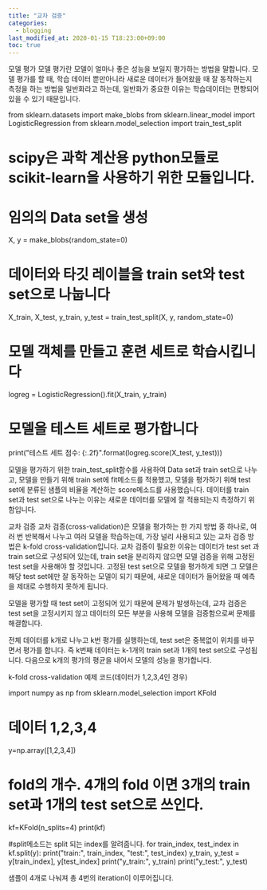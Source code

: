 ```yaml
---
title: "교차 검증"
categories: 
  - blogging
last_modified_at: 2020-01-15 T18:23:00+09:00
toc: true
---
```


모델 평가
모델 평가란 모델이 얼마나 좋은 성능을 보일지 평가하는 방법을 말합니다.
모델 평가를 할 때, 학습 데이터 뿐만아니라 새로운 데이터가 들어왔을 때 잘 동작하는지 측정을 하는 방법을 일반화라고 하는데,
일반화가 중요한 이유는 학습데이터는 편향되어 있을 수 있기 때문입니다.

from sklearn.datasets import make_blobs
from sklearn.linear_model import LogisticRegression
from sklearn.model_selection import train_test_split
# scipy은 과학 계산용 python모듈로 scikit-learn을 사용하기 위한 모듈입니다.

# 임의의 Data set을 생성

X, y = make_blobs(random_state=0)

# 데이터와 타깃 레이블을 train set와 test set으로 나눕니다

X_train, X_test, y_train, y_test = train_test_split(X, y, random_state=0)

# 모델 객체를 만들고 훈련 세트로 학습시킵니다

logreg = LogisticRegression().fit(X_train, y_train)

# 모델을 테스트 세트로 평가합니다

print("테스트 세트 점수: {:.2f}".format(logreg.score(X_test, y_test)))

모델을 평가하기 위한  train_test_split함수를 사용하여 Data set과 train set으로 나누고,
모델을 만들기 위해 train set에 fit메소드를 적용했고,
모델을 평가하기 위해 test set에 분류된 샘플의 비율을 계산하는 score메소드를 사용했습니다.
데이터를 train set과 test set으로 나누는 이유는 
새로운 데이터를 모델에 잘 적용되는지 측정하기 위함입니다.

교차 검증
교차 검증(cross-validation)은 모델을 평가하는 한 가지 방법 중 하나로,
여러 번 반복해서 나누고 여러 모델을 학습하는데,
가장 널리 사용되고 있는 교차 검증 방법은 k-fold cross-validation입니다.
교차 검증이 필요한 이유는 데이터가 test set 과 train set으로 구성되어 있는데,
train set을 분리하지 않으면 모델 검증을 위해 고정된 test set을 사용해야 할 것입니다.
고정된 test set으로 모델을 평가하게 되면 그 모델은 해당 test set에만 잘 동작하는 모델이 되기 때문에,
새로운 데이터가 들어왔을 때 예측을 제대로 수행하지 못하게 됩니다.

모델을 평가할 때 test set이 고정되어 있기 때문에 문제가 발생하는데,
교차 검증은 test set을 고정시키지 않고 데이터의 모든 부분을 사용해 모델을 검증함으로써 문제를 해결합니다.

전체 데이터를 k개로 나누고 k번 평가를 실행하는데, test set은 중복없이 위치를 바꾸면서 평가를 합니다.
즉 k번째 데이터는 k-1개의 train set과 1개의 test set으로 구성됩니다.
다음으로 k개의 평가의 평균을 내어서 모델의 성능을 평가합니다.

k-fold cross-validation 예제 코드(데이터가 1,2,3,4인 경우)

import numpy as np
from sklearn.model_selection import KFold

# 데이터 1,2,3,4

y=np.array([1,2,3,4])

# fold의 개수. 4개의 fold 이면 3개의 train set과 1개의 test set으로 쓰인다.

kf=KFold(n_splits=4)
print(kf)

#split메소드는 split 되는 index를 알려줍니다.
for train_index, test_index in kf.split(y):
    print("train:", train_index, "test:", test_index)
    y_train, y_test = y[train_index], y[test_index]
    print("y_train:", y_train)
    print("y_test:", y_test)

샘플이 4개로 나눠져 총 4번의 iteration이 이루어집니다.






 


